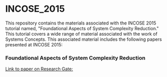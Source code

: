 # INCOSE_2015
This repository contains the materials associated with the INCOSE 2015 tutorial
named, "Foundational Aspects of System Complexity Reduction."  This tutorial
covers a wide range of material associated with the work of Systems Concepts.
This associated material includes the following papers presented at INCOSE 2015:

### Foundational Aspects of System Complexity Reduction
[Link to paper on Research Gate: ](https://www.researchgate.net/publication/279205085_Foundational_Aspects_of_System_Complexity_Reduction)
